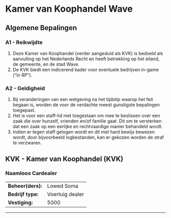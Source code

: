 # Kamer van Koophandel Wave

## Algemene Bepalingen

### A1 - Reikwijdte

1. Deze Kamer van Koophandel (verder aangeduid als KVK) is bedoeld als aanvulling op het Nederlands Recht en heeft betrekking op het eiland, de gemeente, en de stad Wave.
2. De KVK biedt een indicerend kader voor eventuele bedrijven in-game (“in RP”).

### A2 - Geldigheid

1. Bij veranderingen van een wetgeving na het tijdstip waarop het feit begaan is, worden de voor de verdachte meest gunstigste bepalingen toegepast.
2. Het is voor een staff-lid niet toegestaan om mee te beslissen over een zaak die over hunzelf, vrienden en/of familie gaat. Dit om te versterken dat een zaak op een eerlijke en rechtvaardige manier behandeld wordt.
3. Indien er tegen staff gelogen wordt en dit met hard bewijs bewezen wordt, door bijvoorbeeld logbestanden, kan er gekozen worden de straf te verzwaren.

## KVK - Kamer van Koophandel (KVK)

### Naamloos Cardealer

|   |   |
|---|---|
| **Beheer(ders):** | Lowed Soma |
| **Bedrijf type:**  | Voertuig dealer |
| **Vestiging:**  | 5000 |

---------------------
